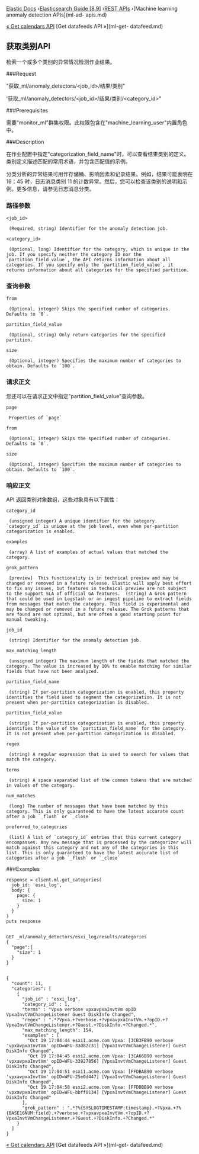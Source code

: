 

[Elastic Docs](/guide/) ›[Elasticsearch Guide [8.9]](index.md) ›[REST
APIs](rest-apis.md) ›[Machine learning anomaly detection APIs](ml-ad-
apis.md)

[« Get calendars API](ml-get-calendar.md) [Get datafeeds API »](ml-get-
datafeed.md)

## 获取类别API

检索一个或多个类别的异常情况检测作业结果。

###Request

"获取_ml/anomaly_detectors/<job_id>/结果/类别"

'获取_ml/anomaly_detectors/<job_id>/结果/类别/<category_id>"

###Prerequisites

需要"monitor_ml"群集权限。此权限包含在"machine_learning_user"内置角色中。

###Description

在作业配置中指定"categorization_field_name"时，可以查看结果类别的定义。类别定义描述匹配的常用术语，并包含匹配值的示例。

分类分析的异常结果可用作存储桶、影响因素和记录结果。例如，结果可能表明在 16：45 时，日志消息类别 11 的计数异常。然后，您可以检查该类别的说明和示例。更多信息，请参见日志消息分类。

### 路径参数

`<job_id>`

     (Required, string) Identifier for the anomaly detection job. 
`<category_id>`

     (Optional, long) Identifier for the category, which is unique in the job. If you specify neither the category ID nor the `partition_field_value`, the API returns information about all categories. If you specify only the `partition_field_value`, it returns information about all categories for the specified partition. 

### 查询参数

`from`

     (Optional, integer) Skips the specified number of categories. Defaults to `0`. 
`partition_field_value`

     (Optional, string) Only return categories for the specified partition. 
`size`

     (Optional, integer) Specifies the maximum number of categories to obtain. Defaults to `100`. 

### 请求正文

您还可以在请求正文中指定"partition_field_value"查询参数。

`page`

     Properties of `page`

`from`

     (Optional, integer) Skips the specified number of categories. Defaults to `0`. 
`size`

     (Optional, integer) Specifies the maximum number of categories to obtain. Defaults to `100`. 

### 响应正文

API 返回类别对象数组，这些对象具有以下属性：

`category_id`

     (unsigned integer) A unique identifier for the category. `category_id` is unique at the job level, even when per-partition categorization is enabled. 
`examples`

     (array) A list of examples of actual values that matched the category. 
`grok_pattern`

     [preview]  This functionality is in technical preview and may be changed or removed in a future release. Elastic will apply best effort to fix any issues, but features in technical preview are not subject to the support SLA of official GA features.  (string) A Grok pattern that could be used in Logstash or an ingest pipeline to extract fields from messages that match the category. This field is experimental and may be changed or removed in a future release. The Grok patterns that are found are not optimal, but are often a good starting point for manual tweaking. 
`job_id`

     (string) Identifier for the anomaly detection job. 
`max_matching_length`

     (unsigned integer) The maximum length of the fields that matched the category. The value is increased by 10% to enable matching for similar fields that have not been analyzed. 

`partition_field_name`

     (string) If per-partition categorization is enabled, this property identifies the field used to segment the categorization. It is not present when per-partition categorization is disabled. 
`partition_field_value`

     (string) If per-partition categorization is enabled, this property identifies the value of the `partition_field_name` for the category. It is not present when per-partition categorization is disabled. 
`regex`

     (string) A regular expression that is used to search for values that match the category. 
`terms`

     (string) A space separated list of the common tokens that are matched in values of the category. 
`num_matches`

     (long) The number of messages that have been matched by this category. This is only guaranteed to have the latest accurate count after a job `_flush` or `_close`
`preferred_to_categories`

     (list) A list of `category_id` entries that this current category encompasses. Any new message that is processed by the categorizer will match against this category and not any of the categories in this list. This is only guaranteed to have the latest accurate list of categories after a job `_flush` or `_close`

###Examples

    
    
    response = client.ml.get_categories(
      job_id: 'esxi_log',
      body: {
        page: {
          size: 1
        }
      }
    )
    puts response
    
    
    GET _ml/anomaly_detectors/esxi_log/results/categories
    {
      "page":{
        "size": 1
      }
    }
    
    
    {
      "count": 11,
      "categories": [
        {
          "job_id" : "esxi_log",
          "category_id" : 1,
          "terms" : "Vpxa verbose vpxavpxaInvtVm opID VpxaInvtVmChangeListener Guest DiskInfo Changed",
          "regex" : ".*?Vpxa.+?verbose.+?vpxavpxaInvtVm.+?opID.+?VpxaInvtVmChangeListener.+?Guest.+?DiskInfo.+?Changed.*",
          "max_matching_length": 154,
          "examples" : [
            "Oct 19 17:04:44 esxi1.acme.com Vpxa: [3CB3FB90 verbose 'vpxavpxaInvtVm' opID=WFU-33d82c31] [VpxaInvtVmChangeListener] Guest DiskInfo Changed",
            "Oct 19 17:04:45 esxi2.acme.com Vpxa: [3CA66B90 verbose 'vpxavpxaInvtVm' opID=WFU-33927856] [VpxaInvtVmChangeListener] Guest DiskInfo Changed",
            "Oct 19 17:04:51 esxi1.acme.com Vpxa: [FFDBAB90 verbose 'vpxavpxaInvtVm' opID=WFU-25e0d447] [VpxaInvtVmChangeListener] Guest DiskInfo Changed",
            "Oct 19 17:04:58 esxi2.acme.com Vpxa: [FFDDBB90 verbose 'vpxavpxaInvtVm' opID=WFU-bbff0134] [VpxaInvtVmChangeListener] Guest DiskInfo Changed"
          ],
          "grok_pattern" : ".*?%{SYSLOGTIMESTAMP:timestamp}.+?Vpxa.+?%{BASE16NUM:field}.+?verbose.+?vpxavpxaInvtVm.+?opID.+?VpxaInvtVmChangeListener.+?Guest.+?DiskInfo.+?Changed.*"
        }
      ]
    }

[« Get calendars API](ml-get-calendar.md) [Get datafeeds API »](ml-get-
datafeed.md)
